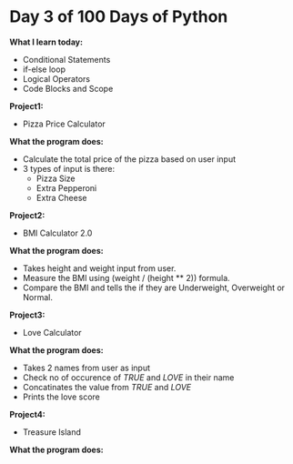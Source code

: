 # Day 3 of 100 Days of Python

**What I learn today:**
* Conditional Statements
* if-else loop
* Logical Operators
* Code Blocks and Scope

**Project1:**
* Pizza Price Calculator

**What the program does:**
* Calculate the total price of the pizza based on user input
* 3 types of input is there:
    - Pizza Size
    - Extra Pepperoni
    - Extra Cheese

**Project2:**
* BMI Calculator 2.0

**What the program does:**
* Takes height and weight input from user.
* Measure the BMI using (weight / (height ** 2)) formula.
* Compare the BMI and tells the if they are Underweight, Overweight or Normal.

**Project3:**
* Love Calculator

**What the program does:**
* Takes 2 names from user as input
* Check no of occurence of *TRUE* and *LOVE* in their name
* Concatinates the value from *TRUE* and *LOVE*
* Prints the love score 

**Project4:**
* Treasure Island

**What the program does:**
